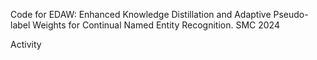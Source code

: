 Code for EDAW: Enhanced Knowledge Distillation and Adaptive Pseudo-label Weights for Continual Named Entity Recognition. SMC 2024

 Activity

